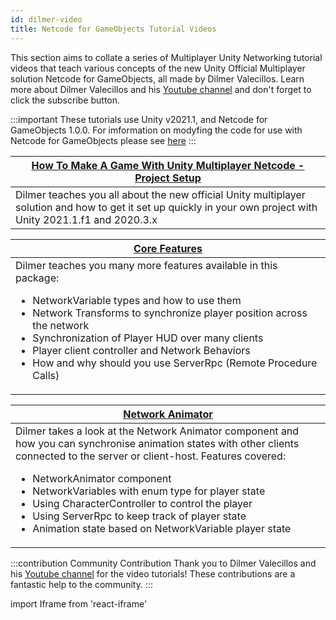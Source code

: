 ```yaml
---
id: dilmer-video
title: Netcode for GameObjects Tutorial Videos
---
```


This section aims to collate a series of Multiplayer Unity Networking tutorial videos that teach various concepts of the new Unity Official Multiplayer solution Netcode for GameObjects, all made by Dilmer Valecillos. Learn more about Dilmer Valecillos and his [Youtube channel](https://www.youtube.com/channel/UCHM37DnT_QGJT5Zyl4EmqcA) and don't forget to click the subscribe button.

:::important
These tutorials use Unity v2021.1, and Netcode for GameObjects 1.0.0.  For imformation on modyfing the code for use with Netcode for GameObjects please see [here](../../migration/migratingfrommlapi.md)
:::


<div class="table-columns-plain">

|<div class="buttons-pages"><a class="button button--outline button--secondary button--lg" href="project-setup">How To Make A Game With Unity Multiplayer Netcode - Project Setup</a></div>| 
| --- | 
|Dilmer teaches you all about the new official Unity multiplayer solution and how to get it set up quickly in your own project with Unity 2021.1.f1 and 2020.3.x| 
</div>

<div class="table-columns-plain">

|<div class="buttons-pages"><a class="button button--outline button--secondary button--lg" href="corefeatures">Core Features</a></div>| 
| --- |
| Dilmer teaches you many more features available in this package: <ul><li> NetworkVariable types and how to use them </li><li>  Network Transforms to synchronize player position across the network</li><li>  Synchronization of Player HUD over many clients  </li><li>  Player client controller and Network Behaviors </li><li>  How and why should you use ServerRpc (Remote Procedure Calls)</li></ul>|
</div>

<div class="table-columns-plain">

|<div class="buttons-pages"><a class="button button--outline button--secondary button--lg" href="networkanimator">Network Animator</a></div>| 
| --- |
| Dilmer takes a look at the Network Animator component and how you can synchronise animation states with other clients connected to the server or client-host. Features covered: <ul><li> NetworkAnimator component</li><li>  NetworkVariables with enum type for player state</li><li>  Using CharacterController to control the player  </li><li>  Using ServerRpc to keep track of player state </li><li>  Animation state based on NetworkVariable player state</li></ul>|

</div>



:::contribution Community Contribution
Thank you to Dilmer Valecillos and his [Youtube channel](https://www.youtube.com/channel/UCHM37DnT_QGJT5Zyl4EmqcA) for the video tutorials! These contributions are a fantastic help to the community.
:::

import Iframe from 'react-iframe'

